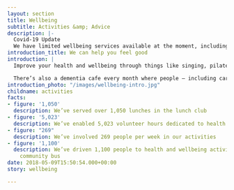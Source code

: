 ```yaml
---
layout: section
title: Wellbeing
subtitle: Activities &amp; Advice
description: |-
  Covid-19 Update
  We have limited wellbeing services available at the moment, including telephone befriending and social prescribing. Please ring our office on 01924 369631 if you would like to access these. With restrictions changing regularly please do give us a call to keep up to date with what we are offering. Thank you
introduction_title: We can help you feel good
introduction: |
  Improve your health and wellbeing through things like singing, pilates, table tennis, cycling, gardening and healthier cooking.

  There’s also a dementia cafe every month where people – including carers – can socialise and receive support.
introduction_photo: "/images/wellbeing-intro.jpg"
childname: activities
facts:
- figure: '1,050'
  description: We’ve served over 1,050 lunches in the lunch club
- figure: '5,023'
  description: We’ve enabled 5,023 volunteer hours dedicated to health and wellbeing
- figure: "269"
  description: We’ve involved 269 people per week in our activities
- figure: '1,100'
  description: We’ve driven 1,100 people to health and wellbeing activities on our
    community bus
date: 2018-05-09T15:50:54.000+00:00
story: wellbeing

---
```

